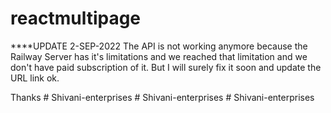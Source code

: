 # reactmultipage

****UPDATE 2-SEP-2022
The API is not working anymore because the Railway Server has it's limitations and we reached that limitation and we don't have paid subscription of it. 
But I will surely fix it soon and update the URL link ok. 

Thanks
#   S h i v a n i - e n t e r p r i s e s  
 #   S h i v a n i - e n t e r p r i s e s  
 #   S h i v a n i - e n t e r p r i s e s  
 